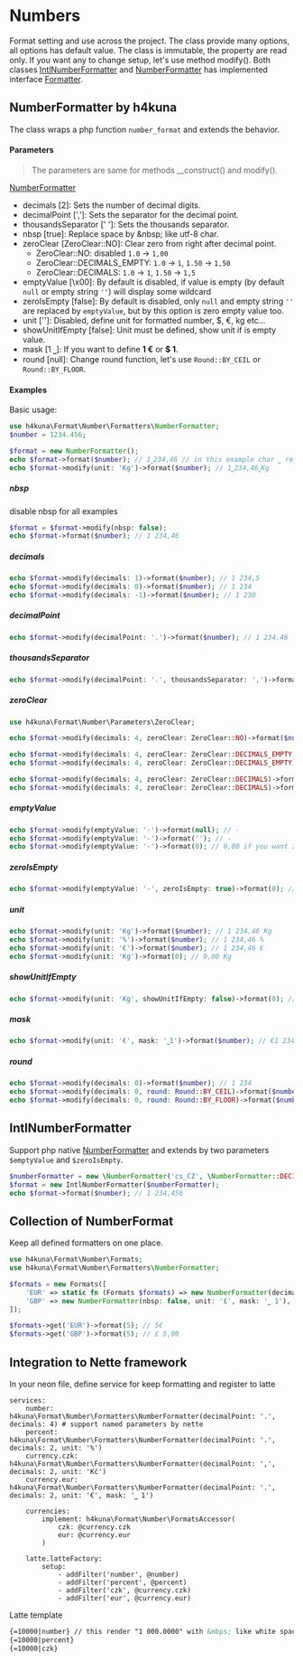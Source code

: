 # Numbers

Format setting and use across the project. The class provide many options, all options has default value. The class is immutable, the property are read only. If you want any to change setup, let's use method modify(). Both classes [IntlNumberFormatter](../src/Number/Formatters/IntlNumberFormatter.php) and [NumberFormatter](../src/Number/Formatters/NumberFormatter.php) has implemented interface [Formatter](../src/Number/Formatter.php).

## NumberFormatter by h4kuna
The class wraps a php function `number_format` and extends the behavior.

#### Parameters

> The parameters are same for methods __construct() and modify(). 

[NumberFormatter](../src/Number/Formatters/NumberFormatter.php)

- decimals [2]: Sets the number of decimal digits.
- decimalPoint [',']: Sets the separator for the decimal point.
- thousandsSeparator [' ']: Sets the thousands separator.
- nbsp [true]: Replace space by \&nbsp; like utf-8 char.
- zeroClear [ZeroClear::NO]: Clear zero from right after decimal point.
    - ZeroClear::NO: disabled `1.0` -> `1,00`
    - ZeroClear::DECIMALS_EMPTY: `1.0` -> `1`, `1.50` -> `1,50`
    - ZeroClear::DECIMALS: `1.0` -> `1`, `1.50` -> `1,5`
- emptyValue [\x00]: By default is disabled, if value is empty (by default `null` or empty string `''`) will display some wildcard
- zeroIsEmpty [false]: By default is disabled, only `null` and empty string `''` are replaced by `emptyValue`, but by this option is
  zero empty value too.
- unit ['']: Disabled, define unit for formatted number, $, €, kg etc...
- showUnitIfEmpty [false]: Unit must be defined, show unit if is empty value.
- mask [1 ⎵]: If you want to define **1 €** or **$ 1**.
- round [null]: Change round function, let's use `Round::BY_CEIL` or `Round::BY_FLOOR`.

#### Examples

Basic usage:
```php
use h4kuna\Format\Number\Formatters\NumberFormatter;
$number = 1234.456;

$format = new NumberFormatter();
echo $format->format($number); // 1⎵234,46 // in this example char ⎵ represent &nbsp
echo $format->modify(unit: 'Kg')->format($number); // 1⎵234,46⎵Kg
```

##### nbsp
disable nbsp for all examples
```php
$format = $format->modify(nbsp: false);
echo $format->format($number); // 1 234,46
```

##### decimals
```php
echo $format->modify(decimals: 1)->format($number); // 1 234,5
echo $format->modify(decimals: 0)->format($number); // 1 234
echo $format->modify(decimals: -1)->format($number); // 1 230
```

##### decimalPoint
```php
echo $format->modify(decimalPoint: '.')->format($number); // 1 234.46
```

##### thousandsSeparator
```php
echo $format->modify(decimalPoint: '.', thousandsSeparator: ',')->format($number); // 1,234.46
```

##### zeroClear
```php
use h4kuna\Format\Number\Parameters\ZeroClear;

echo $format->modify(decimals: 4, zeroClear: ZeroClear::NO)->format($number); // 1 234,4560

echo $format->modify(decimals: 4, zeroClear: ZeroClear::DECIMALS_EMPTY)->format($number); // 1 234,4560
echo $format->modify(decimals: 4, zeroClear: ZeroClear::DECIMALS_EMPTY)->format('1234.000'); // 1 234

echo $format->modify(decimals: 4, zeroClear: ZeroClear::DECIMALS)->format($number); // 1 234,456
echo $format->modify(decimals: 4, zeroClear: ZeroClear::DECIMALS)->format('1234.000'); // 1 234
```

##### emptyValue
```php
echo $format->modify(emptyValue: '-')->format(null); // -
echo $format->modify(emptyValue: '-')->format(''); // -
echo $format->modify(emptyValue: '-')->format(0); // 0,00 if you want zero replace by empty value set zeroIsEmpty
```

##### zeroIsEmpty
```php
echo $format->modify(emptyValue: '-', zeroIsEmpty: true)->format(0); // -
```

##### unit
```php
echo $format->modify(unit: 'Kg')->format($number); // 1 234,46 Kg
echo $format->modify(unit: '%')->format($number); // 1 234,46 %
echo $format->modify(unit: '€')->format($number); // 1 234,46 €
echo $format->modify(unit: 'Kg')->format(0); // 0,00 Kg
```

##### showUnitIfEmpty
```php
echo $format->modify(unit: 'Kg', showUnitIfEmpty: false)->format(0); // 0,00
```

##### mask
```php
echo $format->modify(unit: '€', mask: '⎵1')->format($number); // €1 234,46
```

##### round
```php
echo $format->modify(decimals: 0)->format($number); // 1 234
echo $format->modify(decimals: 0, round: Round::BY_CEIL)->format($number); // 1 235
echo $format->modify(decimals: 0, round: Round::BY_FLOOR)->format($number); // 1 234
```

## IntlNumberFormatter

Support php native [NumberFormatter](https://www.php.net/manual/en/class.numberformatter.php) and extends by two parameters `$emptyValue` and `$zeroIsEmpty`.
```php
$numberFormatter = new \NumberFormatter('cs_CZ', \NumberFormatter::DECIMAL);
$format = new IntlNumberFormatter($numberFormatter);
echo $format->format($number); // 1 234,456
```


## Collection of NumberFormat

Keep all defined formatters on one place.

```php
use h4kuna\Format\Number\Formats;
use h4kuna\Format\Number\Formatters\NumberFormatter;

$formats = new Formats([
	'EUR' => static fn (Formats $formats) => new NumberFormatter(decimals: 0, nbsp: false, unit: '€'), // callback like factory if is needed
	'GBP' => new NumberFormatter(nbsp: false, unit: '£', mask: '⎵ 1'),
]);

$formats->get('EUR')->format(5); // 5€
$formats->get('GBP')->format(5); // £ 5,00
```

## Integration to Nette framework

In your neon file, define service for keep formatting and register to latte

```neon
services:
	number: h4kuna\Format\Number\Formatters\NumberFormatter(decimalPoint: '.', decimals: 4) # support named parameters by nette
	percent: h4kuna\Format\Number\Formatters\NumberFormatter(decimalPoint: '.', decimals: 2, unit: '%')
	currency.czk: h4kuna\Format\Number\Formatters\NumberFormatter(decimalPoint: ',', decimals: 2, unit: 'Kč')
	currency.eur: h4kuna\Format\Number\Formatters\NumberFormatter(decimalPoint: '.', decimals: 2, unit: '€', mask: '⎵ 1')
	
	currencies:
		implement: h4kuna\Format\Number\FormatsAccessor(
			czk: @currency.czk
			eur: @currency.eur
		)
		
	latte.latteFactory:
		setup:
			- addFilter('number', @number)
			- addFilter('percent', @percent)
			- addFilter('czk', @currency.czk)
			- addFilter('eur', @currency.eur)
```

Latte template
```html
{=10000|number} // this render "1 000.0000" with &nbps; like white space
{=10000|percent}
{=10000|czk}
```
